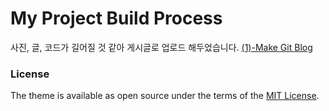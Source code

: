 # My Project Build Process


사진, 글, 코드가 길어질 것 같아 게시글로 업로드 해두었습니다.
[(1)-Make Git Blog](https://hyeyun01.github.io/2021/12/12/Project-build-1/)





### License
The theme is available as open source under the terms of the [MIT License](https://opensource.org/licenses/MIT).
